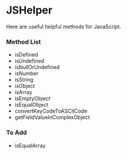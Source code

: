 # JSHelper
Here are useful helpful methods for JavaScript.

### Method List
- isDefined
- isUndefined
- isNullOrUndefined
- isNumber
- isString
- isObject
- isArray
- isEmptyObject
- isEqualObject
- convertKeyCodeToASCIICode
- getFieldValueInComplexObject

### To Add
- isEqualArray
